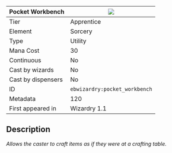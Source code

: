 | Pocket Workbench |![](https://github.com/Electroblob77/Wizardry/blob/1.12.2/src/main/resources/assets/ebwizardry/textures/spells/ebwizardry:pocket_workbench.png)|
|---|---|
| Tier | Apprentice |
| Element | Sorcery |
| Type | Utility |
| Mana Cost | 30 |
| Continuous | No |
| Cast by wizards | No |
| Cast by dispensers | No |
| ID | `ebwizardry:pocket_workbench` |
| Metadata | 120 |
| First appeared in | Wizardry 1.1 |
## Description
_Allows the caster to craft items as if they were at a crafting table._
